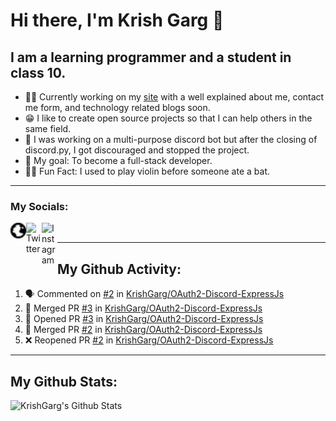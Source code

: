 # Hi there, I'm Krish Garg  👋

## I am a learning programmer and a student in class 10.
- 👨‍💻 Currently working on my [site](https://www.krishgarg.ga) with a well explained about me, contact me form, and technology related blogs soon.
- 😁 I like to create open source projects so that I can help others in the same field.
- 🤖 I was working on a multi-purpose discord bot but after the closing of discord.py, I got discouraged and stopped the project.
- 🥅 My goal: To become a full-stack developer.
- 👨‍🏭 Fun Fact: I used to play violin before someone ate a bat.
---
### My Socials:
[<img align="left" alt="Website" width="25px" src="https://raw.githubusercontent.com/iconic/open-iconic/master/svg/globe.svg" />][website]
[<img align="left" alt="Twitter" width="25px" src="https://cdn.jsdelivr.net/npm/simple-icons@v3/icons/twitter.svg" />][twitter]
[<img align="left" alt="Instagram" width="25px" src="https://cdn.jsdelivr.net/npm/simple-icons@v3/icons/instagram.svg" />][instagram]
<br />

---
## My Github Activity:
<!--START_SECTION:activity-->
1. 🗣 Commented on [#2](https://github.com/KrishGarg/OAuth2-Discord-ExpressJs/issues/2) in [KrishGarg/OAuth2-Discord-ExpressJs](https://github.com/KrishGarg/OAuth2-Discord-ExpressJs)
2. 🎉 Merged PR [#3](https://github.com/KrishGarg/OAuth2-Discord-ExpressJs/pull/3) in [KrishGarg/OAuth2-Discord-ExpressJs](https://github.com/KrishGarg/OAuth2-Discord-ExpressJs)
3. 💪 Opened PR [#3](https://github.com/KrishGarg/OAuth2-Discord-ExpressJs/pull/3) in [KrishGarg/OAuth2-Discord-ExpressJs](https://github.com/KrishGarg/OAuth2-Discord-ExpressJs)
4. 🎉 Merged PR [#2](https://github.com/KrishGarg/OAuth2-Discord-ExpressJs/pull/2) in [KrishGarg/OAuth2-Discord-ExpressJs](https://github.com/KrishGarg/OAuth2-Discord-ExpressJs)
5. ❌ Reopened PR [#2](https://github.com/KrishGarg/OAuth2-Discord-ExpressJs/pull/2) in [KrishGarg/OAuth2-Discord-ExpressJs](https://github.com/KrishGarg/OAuth2-Discord-ExpressJs)
<!--END_SECTION:activity-->

---
## My Github Stats:
<img align="left" alt="KrishGarg's Github Stats" src="https://github-readme-stats-plum-chi.vercel.app/api?username=KrishGarg&show_icons=true&hide_border=true&theme=tokyonight" />

[website]: https://krishgarg.ga/
[twitter]: https://twitter.com/KrishGa95586696
[instagram]: https://www.instagram.com/krishgarg6306/
